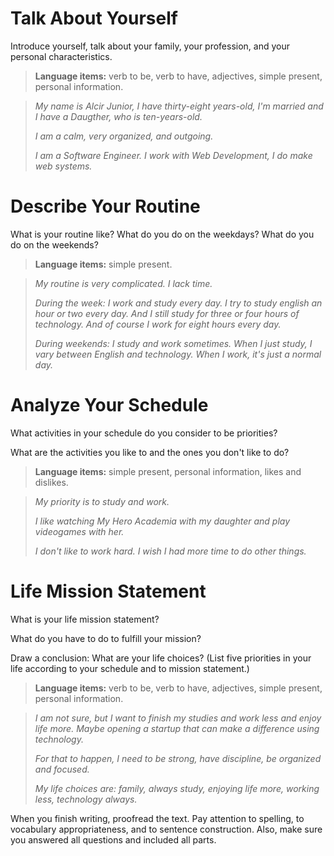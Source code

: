 # Talk About Yourself

Introduce yourself, talk about your family, your profession, and your personal characteristics.

> **Language items:** verb to be, verb to have, adjectives, simple present, personal information.

> _My name is Alcir Junior, I have thirty-eight years-old, I'm married and I have a Daugther, who is ten-years-old._
>
> _I am a calm, very organized, and outgoing._
>
> _I am a Software Engineer. I work with Web Development, I do make web systems._

# Describe Your Routine

What is your routine like? What do you do on the weekdays? What do you do on the weekends?

> **Language items:** simple present.

> _My routine is very complicated. I lack time._
>
> _During the week: I work and study every day. I try to study english an hour or two every day. And I still study for three or four hours of technology. And of course I work for eight hours every day._
>
> _During weekends: I study and work sometimes. When I just study, I vary between English and technology. When I work, it's just a normal day._

# Analyze Your Schedule

What activities in your schedule do you consider to be priorities?

What are the activities you like to and the ones you don't like to do?

> **Language items:** simple present, personal information, likes and dislikes.

> _My priority is to study and work._
>
> _I like watching My Hero Academia with my daughter and play videogames with her._
>
> _I don't like to work hard. I wish I had more time to do other things._

# Life Mission Statement

What is your life mission statement?

What do you have to do to fulfill your mission?

Draw a conclusion: What are your life choices? (List five priorities in your life according to your schedule and to mission statement.)

> **Language items:** verb to be, verb to have, adjectives, simple present, personal information.

> _I am not sure, but I want to finish my studies and work less and enjoy life more. Maybe opening a startup that can make a difference using technology._
>
> _For that to happen, I need to be strong, have discipline, be organized and focused._
>
> _My life choices are: family, always study, enjoying life more, working less, technology always._

When you finish writing, proofread the text. Pay attention to spelling, to vocabulary appropriateness, and to sentence construction. Also, make sure you answered all questions and included all parts.
